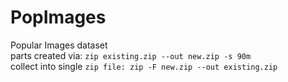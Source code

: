 # PopImages
Popular Images dataset <br/>
parts created via: `zip existing.zip --out new.zip -s 90m` <br/>
collect into single `zip file: zip -F new.zip --out existing.zip`
